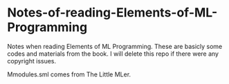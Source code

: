 # Notes-of-reading-Elements-of-ML-Programming
Notes when reading Elements of ML Programming.
These are basicly some codes and materials from the book.
I will delete this repo if there were any copyright issues.

Mmodules.sml comes from The Little MLer.
